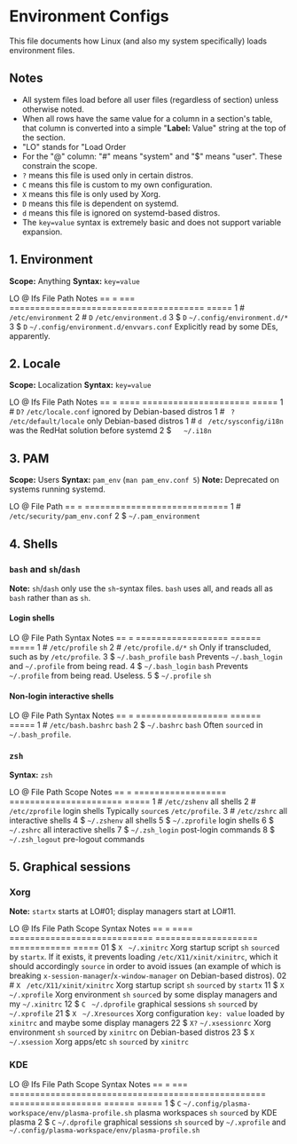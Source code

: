 # Environment Configs
This file documents how Linux (and also my system specifically) loads environment files.

## Notes
* All system files load before all user files (regardless of section) unless otherwise noted.
* When all rows have the same value for a column in a section's table, that column is converted into a simple "**Label:** Value" string at the top of the section.
* "LO" stands for "Load Order
* For the "@" column: "#" means "system" and "$" means "user". These constrain the scope.
* `?` means this file is used only in certain distros.
* `C` means this file is custom to my own configuration.
* `X` means this file is only used by Xorg.
* `D` means this file is dependent on systemd.
* `d` means this file is ignored on systemd-based distros.
* The `key=value` syntax is extremely basic and does not support variable expansion.

## 1. Environment
**Scope:** Anything
**Syntax:** `key=value`

LO  @  Ifs  File Path                               Notes
==  =  ===  ======================================  =====
1   #  ` `  `/etc/environment`
2   #  `D`  `/etc/environment.d`
3   $  `D`  `~/.config/environment.d/*`
3   $  `D`  `~/.config/environment.d/envvars.conf`  Explicitly read by some DEs, apparently.

## 2. Locale
**Scope:** Localization
**Syntax:** `key=value`

LO  @  Ifs   File Path              Notes
==  =  ====  =====================  =====
1   #  `D?`  `/etc/locale.conf`     ignored by Debian-based distros
1   #  ` ?`  `/etc/default/locale`  only Debian-based distros
1   #  `d `  `/etc/sysconfig/i18n`  was the RedHat solution before systemd
2   $  `  `  `~/.i18n`

## 3. PAM
**Scope:** Users
**Syntax:** `pam_env` (`man pam_env.conf 5`)
**Note:** Deprecated on systems running systemd.

LO  @  File Path
==  =  ============================
1   #  `/etc/security/pam_env.conf`
2   $  `~/.pam_environment`

## 4. Shells

### `bash` and `sh`/`dash`
**Note:** `sh`/`dash` only use the `sh`-syntax files. `bash` uses all, and reads all as `bash` rather than as `sh`.

#### Login shells

LO  @  File Path           Syntax  Notes
==  =  ==================  ======  =====
1   #  `/etc/profile`      `sh`
2   #  `/etc/profile.d/*`  `sh`    Only if transcluded, such as by `/etc/profile`.
3   $  `~/.bash_profile`   `bash`  Prevents `~/.bash_login` and `~/.profile` from being read.
4   $  `~/.bash_login`     `bash`  Prevents `~/.profile` from being read. Useless.
5   $  `~/.profile`        `sh`

#### Non-login interactive shells

LO  @  File Path           Syntax  Notes
==  =  ==================  ======  =====
1   #  `/etc/bash.bashrc`  `bash`
2   $  `~/.bashrc`         `bash`  Often `source`d in `~/.bash_profile`.

### `zsh`
**Syntax:** `zsh`

LO  @  File Path           Scope                   Notes
==  =  ==================  ======================  =====
1   #  `/etc/zshenv`       all shells
2   #  `/etc/zprofile`     login shells            Typically `source`s `/etc/profile`.
3   #  `/etc/zshrc`        all interactive shells
4   $  `~/.zshenv`         all shells
5   $  `~/.zprofile`       login shells
6   $  `~/.zshrc`          all interactive shells
7   $  `~/.zsh_login`      post-login commands
8   $  `~/.zsh_logout`     pre-logout commands

## 5. Graphical sessions

### Xorg
**Note:** `startx` starts at LO#01;  display managers start at LO#11.

LO  @  Ifs   File Path                     Scope                 Syntax        Notes
==  =  ====  ============================  ====================  ============  =====
01  $  `X `  `~/.xinitrc`                  Xorg startup script   `sh`          `source`d by `startx`. If it exists, it prevents loading `/etc/X11/xinit/xinitrc`, which it should accordingly `source` in order to avoid issues (an example of which is breaking `x-session-manager`/`x-window-manager` on Debian-based distros).
02  #  `X `  `/etc/X11/xinit/xinitrc`      Xorg startup script   `sh`          `source`d by `startx`
11  $  `X `  `~/.xprofile`                 Xorg environment      `sh`          `source`d by some display managers and my `~/.xinitrc`
12  $  `C `  `~/.dprofile`                 graphical sessions    `sh`          `source`d by `~/.xprofile`
21  $  `X `  `~/.Xresources`               Xorg configuration    `key: value`  loaded by `xinitrc` and maybe some display managers
22  $  `X?`  `~/.xsessionrc`               Xorg environment      `sh`          `source`d by `xinitrc` on Debian-based distros
23  $  `X `  `~/.xsession`                 Xorg apps/etc         `sh`          `source`d by `xinitrc`

### KDE

LO  @  Ifs  File Path                                           Scope               Syntax  Notes
==  =  ===  ==================================================  ==================  ======  =====
1   $  `C`  `~/.config/plasma-workspace/env/plasma-profile.sh`  plasma workspaces   `sh`    `source`d by KDE plasma
2   $  `C`  `~/.dprofile`                                       graphical sessions  `sh`    `source`d by `~/.xprofile` and `~/.config/plasma-workspace/env/plasma-profile.sh`
